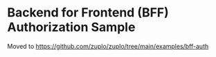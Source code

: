 # Backend for Frontend (BFF) Authorization Sample

Moved to https://github.com/zuplo/zuplo/tree/main/examples/bff-auth